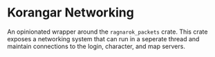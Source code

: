 # Korangar Networking

An opinionated wrapper around the `ragnarok_packets` crate.
This crate exposes a networking system that can run in a seperate thread and maintain connections to the login, character, and map servers.
